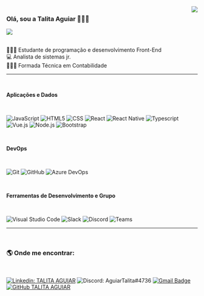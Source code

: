 <img align='right' src="https://github-readme-stats.vercel.app/api?username=aguiartalita&show_icons=true&title_color=9ca3e1&text_color=060606&icon_color=5d6492&bg_color=e5e5e5&cache_seconds=2300">

 ### Olá, sou a Talita Aguiar 👩🏽‍🦱


<img src="https://img.shields.io/static/v1?label=Overview&message=TALITAAGUIAR&color=e5e5e5&style=for-the-badge&logo=GitHub">

<br/>
<br/>

<p>

🧑🏽‍💻  Estudante de programação e desenvolvimento Front-End<br/>
💻  Analista de sistemas jr.<br/>
🧑🏽‍🎓  Formada Técnica em Contabilidade

</p>
<hr>
<br/>

**Aplicações e Dados**
  
  <br/>
  

  ![JavaScript](https://img.shields.io/badge/JavaScript-F7DF1E?style=for-the-badge&logo=javascript&logoColor=black)
  ![HTML5](https://img.shields.io/badge/HTML-239120?style=for-the-badge&logo=html5&logoColor=white)
  ![CSS](https://img.shields.io/badge/CSS-239120?&style=for-the-badge&logo=css3&logoColor=white)
  ![React](https://img.shields.io/badge/React-20232A?style=for-the-badge&logo=react&logoColor=61DAFB)
  ![React Native](https://img.shields.io/badge/React_Native-20232A?style=for-the-badge&logo=react&logoColor=61DAFB)
  ![Typescript](https://img.shields.io/badge/TypeScript-007ACC?style=for-the-badge&logo=typescript&logoColor=white)
  ![Vue.js](https://img.shields.io/badge/Vue.js-35495E?style=for-the-badge&logo=vue.js&logoColor=4FC08D)
  ![Node.js](https://img.shields.io/badge/Node.js-43853D?style=for-the-badge&logo=node.js&logoColor=white)
  ![Bootstrap](	https://img.shields.io/badge/Bootstrap-563D7C?style=for-the-badge&logo=bootstrap&logoColor=white)
  
  
  <br/>

**DevOps**

<br/>


  ![Git](	https://img.shields.io/badge/Git-E34F26?style=for-the-badge&logo=git&logoColor=white)
  ![GitHub](	https://img.shields.io/badge/GitHub-100000?style=for-the-badge&logo=github&logoColor=white)
  ![Azure DevOps](	https://img.shields.io/badge/Microsoft_Azure-0089D6?style=for-the-badge&logo=microsoft-azure&logoColor=white)
  

<br/>

**Ferramentas de Desenvolvimento e Grupo**

<br/>

  ![Visual Studio Code](https://img.shields.io/badge/-Visual%20Studio%20Code-333333?style=flat&logo=visual-studio-code&logoColor=007ACC)
  ![Slack](https://img.shields.io/badge/Slack-4A154B?style=for-the-badge&logo=slack&logoColor=white)
  ![Discord](https://img.shields.io/badge/Discord-7289DA?style=for-the-badge&logo=discord&logoColor=white)
  ![Teams](https://img.shields.io/badge/Microsoft_Teams-6264A7?style=for-the-badge&logo=microsoft-teams&logoColor=white)

<hr>

<br/>

<h3> 🌎  Onde me encontrar: </h3>

<br/> 

[![Linkedin: TALITA AGUIAR](https://img.shields.io/badge/-TALITAAGUIAR-blue?style=flat-square&logo=Linkedin&logoColor=white&link=https://www.linkedin.com/in/talita-aguiar/)](https://www.linkedin.com/in/talita-aguiar/)
![Discord: AguiarTalita#4736](https://img.shields.io/badge/Discord-7289DA?style=for-the-badge&logo=discord&logoColor=white)
[![Gmail Badge](https://img.shields.io/badge/-aguiar.talita@outlook.com-006bed?style=flat-square&logo=Gmail&logoColor=white&link=mailto:aguiar.talita@outlook.com)](mailto:aguiar.talita@outlook.com)
[![GitHub TALITA AGUIAR]( https://img.shields.io/github/followers/VanessaSwerts?label=follow&style=social)](https://github.com/aguiartalita)

